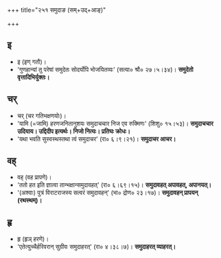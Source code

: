 +++
title="२५१ समुदाङ (सम्+उद्+आङ्)"

+++

## इ
- इ (इण् गतौ)।
- 'गुणहान्यां तु परेषां समुदेतः सोदर्योपि भोजयितव्यः' (सत्या० श्रौ० २७।५।३४)। **समुदेतो वृत्तादिभिर्युक्तः।**

## चर्
- चर् (चर गतिभक्षणयोः)।
- 'यामि (=जामि) हरणजनितानुशयः समुदाचचार निज एव रुक्मिणः' (शिशु० १५।५३)। **समुदाचचार उदियाय। उद्दिदीप इत्यर्थः। निजो नित्यः। प्रतिघः क्रोधः।**
- 'यथा भवति सुस्वस्थस्तथा त्वं समुदाचर' (रा० ६।९।२१)। **समुदाचर आचर।**

## वह्
- वह् (वह प्रापणे)।
- 'ततो हत इति ज्ञात्वा तान्भक्षान्समुदावहत्' (रा० ६।६९।१५)। **समुदावहत् अपावहत्, अपानयत्।**
- '(अश्वाः) पुत्रं विराटराजस्य सत्वरं समुदावहन्' (भा० द्रोण० २३।१७)। **समुदावहन् प्रापयन् (रथस्थम्)।**

## हृ
- हृ (हृञ् हरणे)।
- 'एतेत्युच्चैर्हरिवरान् सुग्रीवः समुदाहरत्' (रा० ४।३८।७)। **समुदाहरत् व्याहरत्।**

